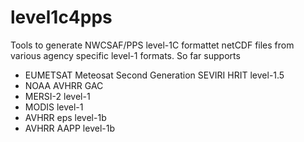 # level1c4pps
Tools to generate NWCSAF/PPS level-1C formattet netCDF files from various agency specific level-1 formats.
So far supports
 - EUMETSAT Meteosat Second Generation SEVIRI HRIT level-1.5
 - NOAA AVHRR GAC
 - MERSI-2 level-1
 - MODIS level-1
 - AVHRR eps level-1b
 - AVHRR AAPP level-1b
